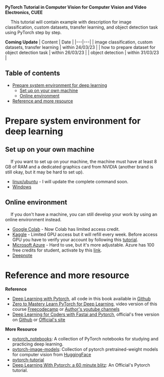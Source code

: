 **PyTorch Tutorial in Computer Vision for Computer Vision and Video Electronics, CUEE**

&emsp; This tutorial will contain example with description for image classification, custom datasets, transfer learning, and object detection task using PyTorch step by step.
<!------------------------------------------------------------------------------>

**Coming Update**
| Content  | Date |
|---|---|
| image classification, custom datasets, transfer learning   | within 24/03/23  |
| how to prepare dataset for object detection task  | within 26/03/23  |
| object detection  | within 31/03/23  |
<!------------------------------------------------------------------------------>

## Table of contents
- [Prepare system environment for deep learning](#prepare_sytem)
  - [Set up on your own machine](#own_machine)
  - [Online environment](#online_env)
- [Reference and more resource](#ref_res)
<!------------------------------------------------------------------------------>

<a name='prepare_sytem'></a>
# Prepare system environment for deep learning
<a name='own_machine'></a>
## Set up on your own machine

&emsp; If you want to set up on your machine, the machine must have at least 8 GB of RAM and a dedicated graphics card from NVIDIA (another brand is still okay, but it may be hard to set up).
 - [linux/ubuntu](https://wiry-guilty-734.notion.site/Setup-Ubuntu-Environment-for-Deep-Learning-dc81869719bf4049a99e7357796cf0d8/) - I will update the complete command soon.
 - [Windows](https://learn.microsoft.com/en-us/windows/ai/windows-ml/tutorials/pytorch-installation)
<!------------------------------------------------------------------------------>

<a name='online_env'></a>
## Online environment

&emsp; If you don't have a machine, you can still develop your work by using an online environment instead.
 - [Google Colab](https://colab.research.google.com/) - Now Colab has limited access credit.
 - [Kaggle](https://www.kaggle.com/) - Limited GPU access but it will refill every week. Before access GPU you have to verify your account by following this [tutorial](https://www.kaggle.com/general/331276).
 - [Microsoft Azure](https://azure.microsoft.com/en-us) - Hard to use, but it's more adjustable. Azure has 100 free credits for student, activate by this [link](https://azure.microsoft.com/en-us/free/students/).
 - [Deepnote](https://deepnote.com/)
<!------------------------------------------------------------------------------>

<a name='ref_res'></a>
# Reference and more resource

**Reference**
* [Deep Learning with Pytorch](https://www.manning.com/books/deep-learning-with-pytorch), all code in this book available in [Github](https://github.com/deep-learning-with-pytorch/dlwpt-code)
* [Zero to Mastery Learn PyTorch for Deep Learning](https://www.learnpytorch.io/), video version of this course [Freecodecamp](https://www.youtube.com/watch?v=V_xro1bcAuA&t=27185s) or [Author's youtube channels](https://www.youtube.com/watch?v=Z_ikDlimN6A&t=81s)
* [Deep Learning for Coders with Fastai and Pytorch](https://www.amazon.com/Deep-Learning-Coders-fastai-PyTorch/dp/1492045527), official's free version on [Github](https://github.com/fastai/fastbook?fbclid=IwAR3U6Ex5bPtuXdmmfpULpqD81M_mziO3Le1D7HNiVuJ7GtUbvJU6x3uBQrQ) or [Official's site](https://course.fast.ai/)

**More Resource**
* [pytorch_notebooks](https://github.com/dair-ai/pytorch_notebooks): A collection of PyTorch notebooks for studying and practicing deep learning.
* [pytorch-image-models](https://github.com/huggingface/pytorch-image-models): Collection of pytorch pretrained-weight models for computer vision from [HuggingFace](https://huggingface.co/)
* [pytorch-tutorial](https://github.com/yunjey/pytorch-tutorial)
* [Deep Learning With Pytorch: a 60 minute blitz](https://pytorch.org/tutorials/beginner/deep_learning_60min_blitz.html): An Official's Pytorch tutorial.
